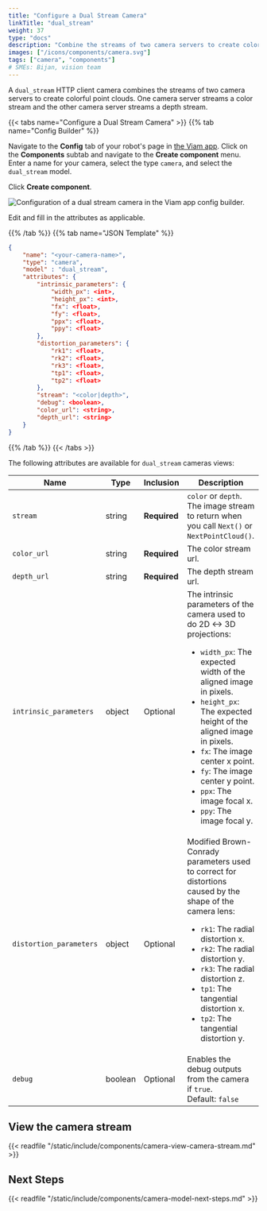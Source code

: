 ```yaml
---
title: "Configure a Dual Stream Camera"
linkTitle: "dual_stream"
weight: 37
type: "docs"
description: "Combine the streams of two camera servers to create colorful point clouds."
images: ["/icons/components/camera.svg"]
tags: ["camera", "components"]
# SMEs: Bijan, vision team
---
```


A `dual_stream` HTTP client camera combines the streams of two camera servers to create colorful point clouds.
One camera server streams a color stream and the other camera server streams a depth stream.

{{< tabs name="Configure a Dual Stream Camera" >}}
{{% tab name="Config Builder" %}}

Navigate to the **Config** tab of your robot's page in [the Viam app](https://app.viam.com).
Click on the **Components** subtab and navigate to the **Create component** menu.
Enter a name for your camera, select the type `camera`, and select the `dual_stream` model.

Click **Create component**.

![Configuration of a dual stream camera in the Viam app config builder.](../img/configure-dual-stream.png)

Edit and fill in the attributes as applicable.

{{% /tab %}}
{{% tab name="JSON Template" %}}

```json {class="line-numbers linkable-line-numbers"}
{
    "name": "<your-camera-name>",
    "type": "camera",
    "model" : "dual_stream",
    "attributes": {
        "intrinsic_parameters": {
            "width_px": <int>,
            "height_px": <int>,
            "fx": <float>,
            "fy": <float>,
            "ppx": <float>,
            "ppy": <float>
        },
        "distortion_parameters": {
            "rk1": <float>,
            "rk2": <float>,
            "rk3": <float>,
            "tp1": <float>,
            "tp2": <float>
        },
        "stream": "<color|depth>",
        "debug": <boolean>,
        "color_url": <string>,
        "depth_url": <string>
    }
}
```

{{% /tab %}}
{{< /tabs >}}

The following attributes are available for `dual_stream` cameras views:

| Name | Type | Inclusion | Description |
| ---- | ---- | --------- | ----------- |
| `stream` | string | **Required** | `color` or `depth`. The image stream to return when you call `Next()` or `NextPointCloud()`. |
| `color_url` | string | **Required** | The color stream url. |
| `depth_url` | string | **Required** | The depth stream url. |
| `intrinsic_parameters` | object | Optional | The intrinsic parameters of the camera used to do 2D <-> 3D projections: <ul> <li> <code>width_px</code>: The expected width of the aligned image in pixels. </li> <li> <code>height_px</code>: The expected height of the aligned image in pixels. </li> <li> <code>fx</code>: The image center x point. </li> <li> <code>fy</code>: The image center y point. </li> <li> <code>ppx</code>: The image focal x. </li> <li> <code>ppy</code>: The image focal y. </li> </ul> |
| `distortion_parameters` | object | Optional | Modified Brown-Conrady parameters used to correct for distortions caused by the shape of the camera lens: <ul> <li> <code>rk1</code>: The radial distortion x. </li> <li> <code>rk2</code>: The radial distortion y. </li> <li> <code>rk3</code>: The radial distortion z. </li> <li> <code>tp1</code>: The tangential distortion x. </li> <li> <code>tp2</code>: The tangential distortion y. </li> </ul> |
| `debug` | boolean | Optional | Enables the debug outputs from the camera if `true`. <br> Default: `false` |

## View the camera stream

{{< readfile "/static/include/components/camera-view-camera-stream.md" >}}

## Next Steps

{{< readfile "/static/include/components/camera-model-next-steps.md" >}}
